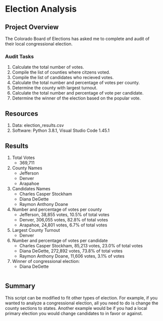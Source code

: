 # Election Analysis

## Project Overview

The Colorado Board of Elections has asked me to complete and audit of their local congressional election.

### Audit Tasks

1. Calculate the total number of votes.
2. Compile the list of counties where citzens voted.
3. Compile the list of candidates who recieved votes.
4. Calculate the total number and percentage of votes per county.
5. Determine the county with largest turnout.
6. Calculate the total number and percentage of vote per candidate.
7. Determine the winner of the election based on the popular vote.

## Resources

1. Data: election_results.csv
2. Software: Python 3.8.1, Visual Studio Code 1.45.1

## Results

1. Total Votes
    - 369,711
2. County Names
    - Jefferson
    - Denver
    - Arapahoe
3. Candidates Names
    - Charles Casper Stockham
    - Diana DeGette
    - Raymon Anthony Doane
4. Number and percentage of votes per county
    - Jefferson, 38,855 votes, 10.5% of total votes
    - Denver, 306,055 votes, 82.8% of total votes
    - Arapahoe, 24,801 votes, 6.7% of total votes
5. Largest County Turnout
    - Denver
6. Number and percentage of votes per candidate
    - Charles Casper Stockham, 85,213 votes, 23.0% of total votes
    - Diana DeGette, 272,892 votes, 73.8% of total votes
    - Raymon Anthony Doane, 11,606 votes, 3.1% of votes
7. Winner of congressional election:
    - Diana DeGette

![]()

## Summary

This script can be modified to fit other types of election. For example, if you wanted to analyze a congressional election, all you need to do is change the county sections to states. Another example would be if you had a local primary election you would change candidates to in favor or against.

